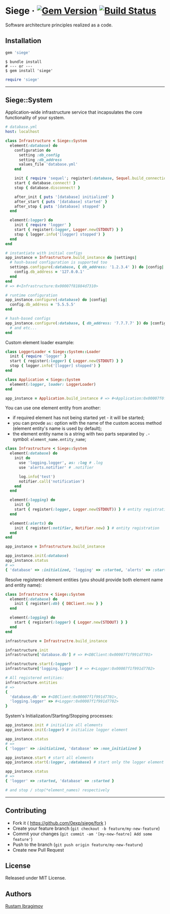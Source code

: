 # Siege &middot; [![Gem Version](https://badge.fury.io/rb/siege.svg)](https://badge.fury.io/rb/siege) [![Build Status](https://travis-ci.org/0exp/siege.svg?branch=master)](https://travis-ci.org/0exp/siege)

Software architecture principles realized as a code.

## Installation

```ruby
gem 'siege'
```

```shell
$ bundle install
# --- or ---
$ gem install 'siege'
```

```ruby
require 'siege'
```

---

## Siege::System

Application-wide infrastructure service that incapsulates the core functionality of your system.

```yaml
# database.yml
host: localhost
```

```ruby
class Infrastructure < Siege::System
  element(:database) do
    configuration do
      setting :db_config
      setting :db_address
      values_file 'database.yml'
    end

    init { require 'sequel'; register(:database, Sequel.build_connection(config['host']) } }
    start { database.connect! }
    stop { database.disconnect! }

    after_init { puts '[database] initialized' }
    after_start { puts '[database] started' }
    after_stop { puts '[database] stopped' }
  end

  element(:logger) do
    init { require 'logger' }
    start { register(:logger, Logger.new(STDOUT) } }
    stop { logger.info('[logger] stopped') }
  end
end

# instantiate with initial configs
app_instance = Infrastructure.build_instance do |settings|
  # hash-based configuration is supported too
  settings.configure(:database, { db_address: '1.2.3.4' }) do |config|
    config.db_address = '127.0.0.1'
  end
end
# => #<Infrastructure:0x00007f81884d7310>

# runtime configuration
app_instance.configure(:database) do |config|
  config.db_address = '5.5.5.5'
end

# hash-based configs
app_instance.configure(:database, { db_address: '7.7.7.7' }) do |config|
  # and etc...
end
```

Custom element loader example:

```ruby
class LoggerLoader < Siege::System::Loader
  init { require 'logger' }
  start { register(:logger) { Logger.new(STDOUT) } }
  stop { logger.info('[logger] stopped') }
end

class Application < Siege::System
  element(:logger, loader: LoggerLoader)
end

app_instance = Application.build_instance # => #<Application:0x00007f0f0f1d6332>
```

You can use one element entity from another:
  - if required element has not being started yet - it will be started;
  - you can provde `as:` option with the name of the custom access method (element entity's name is used by default);
  - the element entity name is a string with two parts separated by `.`-symbol: `element_name.entity_name`;

```ruby
class Infrastructure < Siege::System
  element(:database) do
    init do
      use 'logging.logger', as: :log # .log
      use 'alerts.notifier' # .notifier

      log.info('test')
      notifier.call('notification')
    end
  end

  element(:logging) do
    init {}
    start { register(:logger, Logger.new(STDOUT)) } # entity registration
  end

  element(:alerts) do
    init { register(:notifier, Notifier.new) } # entity registration
  end
end

app_instance = Infrastructure.build_instance

app_instance.init(:database)
app_instance.status
# =>
{ 'database' => :initialized, 'logging' => :started, 'alerts' => :started }
```

Resolve registered element entities (you should provide both element name and entity name):

```ruby
class Infrastructre < Siege::System
  element(:database) do
    init { register(:db) { DBClient.new } }
  end

  element(:logging) do
    start { register(:logger) { Logger.new(STDOUT) } }
  end
end

infrastructure = Infrastructre.build_instance

infrastructure.init
infrastructure['database.db'] # => #<DBClient:0x00007f1f991d7701>

infrastructure.start(:logger)
infrastructure['logging.logger'] # => #<Logger:0x00007f1f991d7702>

# All registered entities:
infrastructure.entities
# =>
{
  'database.db' => #<DBClient:0x00007f1f991d7701>,
  'logging.logger' => #<Logger:0x00007f1f991d7702>
}
```

System's Initialization/Starting/Stopping processes:

```ruby
app_instance.init # initialize all elements
app_instance.init(:logger) # initialize logger element

app_instance.status
# =>
{ 'logger' => :initialized, 'database' => :non_initialized }

app_instance.start # start all elements
app_instance.start(:logger, :database) # start only the logger element

app_instance.status
# =>
{ 'logger' => :started, 'database' => :started }

# and stop / stop(*element_names) respectively
```

---

## Contributing

- Fork it ( https://github.com/0exp/siege/fork )
- Create your feature branch (`git checkout -b feature/my-new-feature`)
- Commit your changes (`git commit -am '[my-new-featre] Add some feature'`)
- Push to the branch (`git push origin feature/my-new-feature`)
- Create new Pull Request

## License

Released under MIT License.

## Authors

[Rustam Ibragimov](https://github.com/0exp)
